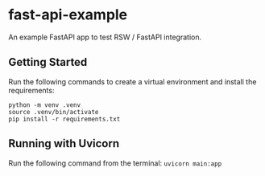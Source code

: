 # fast-api-example
                                                                                                    
An example FastAPI app to test RSW / FastAPI integration.                                           
                                                                                                    
## Getting Started                                                                                  
                                                                                                    
Run the following commands to create a virtual environment and install the requirements:            
```                                                                                                 
python -m venv .venv                                                                                
source .venv/bin/activate                                                                           
pip install -r requirements.txt                                                                     
```                                                                                                 
                                                                                                    
## Running with Uvicorn                                                                             
Run the following command from the terminal: `uvicorn main:app`   
